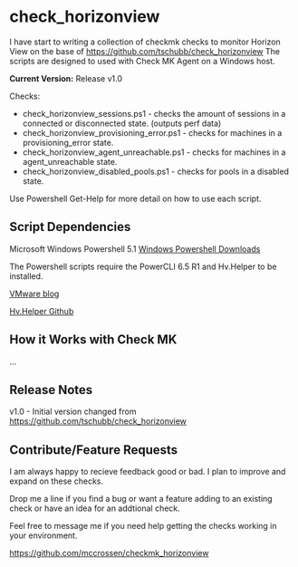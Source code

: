 # check_horizonview

I have start to writing a collection of checkmk checks to monitor Horizon View on the base of https://github.com/tschubb/check_horizonview The scripts are designed to used with Check MK Agent on a Windows host.

**Current Version:** Release v1.0

Checks:

 * check_horizonview_sessions.ps1 - checks the amount of sessions in a connected or disconnected state. (outputs perf data)
 * check_horizonview_provisioning_error.ps1 - checks for machines in a provisioning_error state.
 * check_horizonview_agent_unreachable.ps1 - checks for machines in a agent_unreachable state.
 * check_horizonview_disabled_pools.ps1 - checks for pools in a disabled state.

Use Powershell Get-Help for more detail on how to use each script.

## Script Dependencies

Microsoft Windows Powershell 5.1
[Windows Powershell Downloads](https://docs.microsoft.com/en-us/powershell/scripting/install/installing-windows-powershell?view=powershell-6#upgrading-existing-windows-powershell)

The Powershell scripts require the PowerCLI 6.5 R1 and Hv.Helper to be installed.

[VMware blog](https://blogs.vmware.com/euc/2017/01/vmware-horizon-7-powercli-6-5.html)

[Hv.Helper Github](https://github.com/vmware/PowerCLI-Example-Scripts)

## How it Works with Check MK

...

## Release Notes

v1.0 - Initial version changed from https://github.com/tschubb/check_horizonview

## Contribute/Feature Requests

I am always happy to recieve feedback good or bad. I plan to improve and expand on these checks.

Drop me a line if you find a bug or want a feature adding to an existing check or have an idea for an addtional check.

Feel free to message me if you need help getting the checks working in your environment. 

https://github.com/mccrossen/checkmk_horizonview

